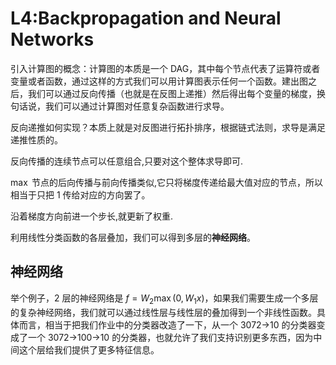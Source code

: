 # L4:Backpropagation and Neural Networks

引入计算图的概念：计算图的本质是一个 DAG，其中每个节点代表了运算符或者变量或者函数，通过这样的方式我们可以用计算图表示任何一个函数。建出图之后，我们可以通过反向传播（也就是在反图上递推）然后得出每个变量的梯度，换句话说，我们可以通过计算图对任意复杂函数进行求导。

反向递推如何实现？本质上就是对反图进行拓扑排序，根据链式法则，求导是满足递推性质的。

反向传播的连续节点可以任意组合,只要对这个整体求导即可.

$\max$ 节点的后向传播与前向传播类似,它只将梯度传递给最大值对应的节点，所以相当于只把 1 传给对应的方向罢了。

沿着梯度方向前进一个步长,就更新了权重.

利用线性分类函数的各层叠加，我们可以得到多层的**神经网络**。

## 神经网络

举个例子，2 层的神经网络是 $f = W_2 \max(0,W_1 x)$，如果我们需要生成一个多层的复杂神经网络，我们就可以通过线性层与线性层的叠加得到一个非线性函数。具体而言，相当于把我们作业中的分类器改造了一下，从一个 3072→10 的分类器变成了一个 3072→100→10 的分类器，也就允许了我们支持识别更多东西，因为中间这个层给我们提供了更多特征信息。